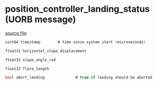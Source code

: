 # position_controller_landing_status (UORB message)



[source file](https://github.com/PX4/PX4-Autopilot/blob/release/1.13/msg/position_controller_landing_status.msg)

```c
uint64 timestamp		# time since system start (microseconds)

float32 horizontal_slope_displacement

float32 slope_angle_rad

float32 flare_length

bool abort_landing				# true if landing should be aborted

```
